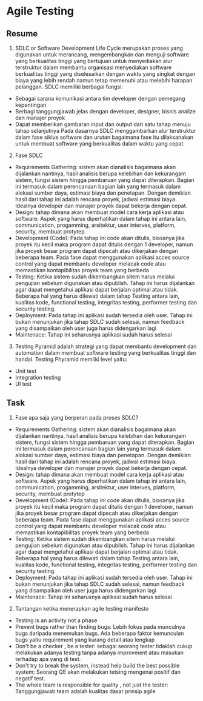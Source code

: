 # Agile Testing

## Resume
1. SDLC or Software Development Life Cycle merupakan proses yang digunakan untuk merancang, mengembangkan dan menguji software yang berkualitas tinggi yang bertujuan untuk menyediakan alur terstruktur dalam membantu organisasi menyediakan software berkualitas tinggi yang diselesaikan dengan waktu yang singkat dengan biaya yang lebih rendah namun tetap memenuhi atau melebihi harapan pelanggan. 
SDLC memiliki berbagai fungsi:
- Sebagai sarana komunikasi antara tim developer dengan pemegang kepentingan
- Berbagi tanggungjawab jelas dengan developer, designer, bisnis analize dan manajer proyek
- Dapat memberikan gambaran input dan output dari satu tahap menuju tahap selanjutnya
Pada dasarnya SDLC menggambarkan alur terstruktur dalam fase siklus software dan urutan bagaimana fase itu dilaksanakan untuk membuat software yang berkualitas dalam waktu yang cepat
2. Fase SDLC
- Requirements Gathering: sistem akan dianalisis bagaimana akan dijalankan nantinya, hasil analisis berupa kelebihan dan kekurangam sistem, fungsi sistem hingga pembaruan yang dapat diterapkan. Bagian ini termasuk dalam perencanaan bagian lain yang termasuk dalam alokasi sumber daya, estimasi biaya dan penetapan. Dengan demikian hasil dari tahap ini adalah rencana proyek, jadwal estimasi biaya. Idealnya developer dan manajer proyek dapat bekerja dengan cepat.
- Design: tahap dimana akan membuat model cara kerja aplikasi atau software. Aspek yang harus diperhatikan dalam tahap ini antara lain, communication, progamming, arsitektur, user interves, platform, security, membuat protytep
- Development (Code): Pada tahap ini code akan ditulis, biasanya jika proyek itu kecil maka program dapat ditulis dengan 1 developer, namun jika proyek besar program dapat dipecah atau dikerjakan dengan beberapa team. Pada fase dapat menggunakan aplikasi acces source control yang dapat membantu developer melacak code atau memastikan kontapibilitas proyek team yang berbeda
- Testing: Ketika sistem sudah dikembangkan sitem harus melalui pengujian sebelum digunakan atau dipublish. Tahap ini harus dijalankan agar dapat mengetahui aplikasi dapat berjalan optimal atau tidak. Beberapa hal yang harus dilewati dalam tahap Testing antara lain, kualitas kode, functional testing, integritas testing, performer testing dan security testing.
- Deployment: Pada tahap ini aplikasi sudah tersedia oleh user. Tahap ini bukan menunjukan jika tahap SDLC sudah selesai, namun feedback yang disampaikan oleh user juga harus didengarkan lagi
- Maintenace: Tahap ini seharusnya aplikasi sudah harus selesai 
3. Testing Pyramid adalah strategi yang dapat membantu development dan automation dalam membuat software testing yang berkualitas tinggi dan handal. Testing Phyramid memliki level yaitu:
- Unit test
- Integration testing
- UI test 



## Task
1. Fase apa saja yang berperan pada proses SDLC?
- Requirements Gathering: sistem akan dianalisis bagaimana akan dijalankan nantinya, hasil analisis berupa kelebihan dan kekurangam sistem, fungsi sistem hingga pembaruan yang dapat diterapkan. Bagian ini termasuk dalam perencanaan bagian lain yang termasuk dalam alokasi sumber daya, estimasi biaya dan penetapan. Dengan demikian hasil dari tahap ini adalah rencana proyek, jadwal estimasi biaya. Idealnya developer dan manajer proyek dapat bekerja dengan cepat.
- Design: tahap dimana akan membuat model cara kerja aplikasi atau software. Aspek yang harus diperhatikan dalam tahap ini antara lain, communication, progamming, arsitektur, user interves, platform, security, membuat protytep
- Development (Code): Pada tahap ini code akan ditulis, biasanya jika proyek itu kecil maka program dapat ditulis dengan 1 developer, namun jika proyek besar program dapat dipecah atau dikerjakan dengan beberapa team. Pada fase dapat menggunakan aplikasi acces source control yang dapat membantu developer melacak code atau memastikan kontapibilitas proyek team yang berbeda
- Testing: Ketika sistem sudah dikembangkan sitem harus melalui pengujian sebelum digunakan atau dipublish. Tahap ini harus dijalankan agar dapat mengetahui aplikasi dapat berjalan optimal atau tidak. Beberapa hal yang harus dilewati dalam tahap Testing antara lain, kualitas kode, functional testing, integritas testing, performer testing dan security testing.
- Deployment: Pada tahap ini aplikasi sudah tersedia oleh user. Tahap ini bukan menunjukan jika tahap SDLC sudah selesai, namun feedback yang disampaikan oleh user juga harus didengarkan lagi
- Maintenace: Tahap ini seharusnya aplikasi sudah harus selesai 

2. Tantangan ketika menerapkan agile testing manifesto
- Testing is an activity not a phase
- Prevent bugs rather than finding bugs: Lebih fokus pada munculnya bugs daripada menemukan bugs. Ada beberapa faktor kemunculan bugs yaitu requirement yang kurang detail atau lengkap
- Don't be a checker , be a tester: sebagai seorang tester tidaklah cukup melakukan adanya testing tanpa adanya improvment atau masukan terhadap apa yang di test.
- Don't try to break the system, instead help build the best possible system: Seorang QE akan melakukan tetsing mengenai positif dan negatif test. 
- The whole team is responsible for quality , not just the tester: Tanggungjawab team adalah kualitas dasar prinsip agile
